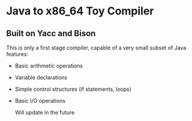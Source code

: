 # Java to x86_64 Toy Compiler

## Built on Yacc and Bison

This is only a first stage compiler, capable of a very small subset of Java features:

- Basic arithmetic operations
- Variable declarations
- Simple control structures (if statements, loops)
- Basic I/O operations
  
  Will update in the future
